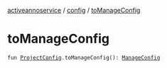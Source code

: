 [activeannoservice](../index.md) / [config](index.md) / [toManageConfig](./to-manage-config.md)

# toManageConfig

`fun `[`ProjectConfig`](-project-config/index.md)`.toManageConfig(): `[`ManageConfig`](-manage-config/index.md)